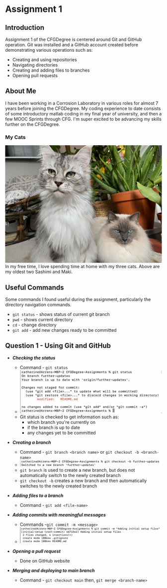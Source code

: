 # Assignment 1
## Introduction
Assignment 1 of the CFGDegree is centered around Git and GitHub operation. Git was installed and a GitHub account created before demonstrating various operations such as: 
- Creating and using repositories
- Navigating directories
- Creating and adding files to branches
- Opening pull requests


## About Me
I have been working in a Corrosion Laboratory in various roles for almost 7 years before joining the CFGDegree. My coding experience to date consists of some introductory matlab coding in my final year of university, and then a few MOOC Sprints through CFG. I'm super excited to be advancing my skills further on the CFGDegree.
### My Cats
![A picture of Sashimi and Maki](/images/IMG_2565.jpeg)
In my free time, I love spending time at home with my three cats. Above are my oldest two Sashimi and Maki.
## Useful Commands
Some commands I found useful during the assignment, particularly the directory navigation commands. 
- `git status` - shows status of current git branch
- `pwd` - shows current directory
- `cd` - change directory 
- `git add` - add new changes ready to be committed 
## Question 1 - Using Git and GitHub
- ***Checking the status***
  - Command - `git status`
  - ![Screenshot of checking the git status in terminal](/images/git-status.png)
  - Git status is checked to get information such as: 
    - which branch you're currently on
    - if the branch is up to date
    - any changes yet to be committed
    

- ***Creating a branch*** 
  - Command - `git branch <branch name>` or `git checkout -b <branch-name>`
  -  ![Screenshot of creating a branch](/images/creating-a-branch.png)
  - `git branch` is used to create a new branch, but does not automatically switch to the newly created branch
  - `git checkout -b` creates a new branch and then automatically switches to the newly created branch


- ***Adding files to a branch*** 
  - Command - `git add <file-name>` 
- ***Adding commits with meaningful messages*** 
  - Commands -`git commit -m <message>`
  - ![Screenshot of adding commits with meaningful messages](/images/git-commit.png)
- ***Opening a pull request***
  - Done on GitHub website
- ***Merging and deploying to main branch*** 
  - Command - `git checkout main` then, `git merge <branch-name>` 



